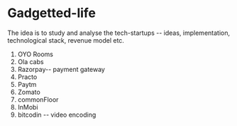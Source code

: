 # Gadgetted-life

The idea is to study and analyse the tech-startups -- ideas, implementation, technological stack, revenue model etc.


1. OYO Rooms
2. Ola cabs
3. Razorpay-- payment gateway
4. Practo
5. Paytm
6. Zomato
7. commonFloor
8. InMobi
9. bitcodin -- video encoding
